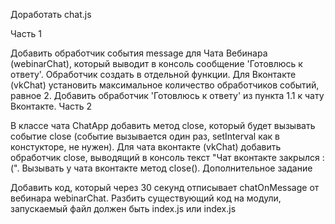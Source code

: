 Доработать chat.js

Часть 1

Добавить обработчик события message для Чата Вебинара (webinarChat), который выводит в консоль сообщение 'Готовлюсь к ответу'. Обработчик создать в отдельной функции.
Для Вконтакте (vkChat) установить максимальное количество обработчиков событий, равное 2.
Добавить обработчик 'Готовлюсь к ответу' из пункта 1.1 к чату Вконтакте.
Часть 2

В классе чата ChatApp добавить метод close, который будет вызывать событие close (событие вызывается один раз, setInterval как в констукторе, не нужен).
Для чата вконтакте (vkChat) добавить обработчик close, выводящий в консоль текст "Чат вконтакте закрылся :(".
Вызывать у чата вконтакте метод close().
Дополнительное задание

Добавить код, который через 30 секунд отписывает chatOnMessage от вебинара webinarChat.
Разбить существующий код на модули, запускаемый файл должен быть index.js или index.js